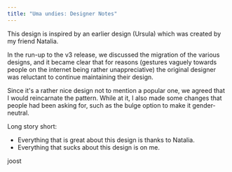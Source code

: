 ```yaml
---
title: "Uma undies: Designer Notes"
---
```


This design is inspired by an earlier design (Ursula) which was created by
my friend Natalia.

In the run-up to the v3 release, we discussed the migration of the various
designs, and it became clear that for reasons (gestures vaguely towards people
on the internet being rather unappreciative) the original designer was
reluctant to continue maintaining their design.

Since it's a rather nice design not to mention a popular one, we agreed that I
would reincarnate the pattern. While at it, I also made some changes that
people had been asking for, such as the bulge option to make it gender-neutral.

Long story short:

- Everything that is great about this design is thanks to Natalia.
- Everything that sucks about this design is on me.

joost
